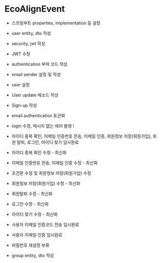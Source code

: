 ﻿# EcoAlignEvent

- 스프링부트 properties, implementation 등 설정
- user entity, dto 작성
- security, jwt 작성
- JWT 수정
- authentication 부여 코드 작성
- email sender 설정 및 작성
- user 설정
- User update 메소드 작성
- Sign-up 작성
- email authentication 토큰화
- login 수정, 메시지 없는 에러 발생 !

- 아이디 중복 확인, 이메일 인증번호 전송, 이메일 인증, 회원정보 저장(회원가입), 회원 탈퇴, 로그인, 아이디 찾기 임시완료
- 아이디 중복 확인 수정 - 최신화
- 이메일 인증번호 전송, 이메일 인증 수정 - 최신화
- 조건문 수정 및 회원정보 저장(회원가입) 수정
- 회원정보 저장(회원가입) 수정 - 최신화
- 회원탈퇴 수정 - 최신화
- 로그인 수정 - 최신화
- 아이디 찾기 수정 - 최신화
- 사용자 이메일 인증코드 전송 임시완료
- 사용자 이메일 인증 임시완료
- 비밀번호 재설정 보류

- group entity, dto 작성
